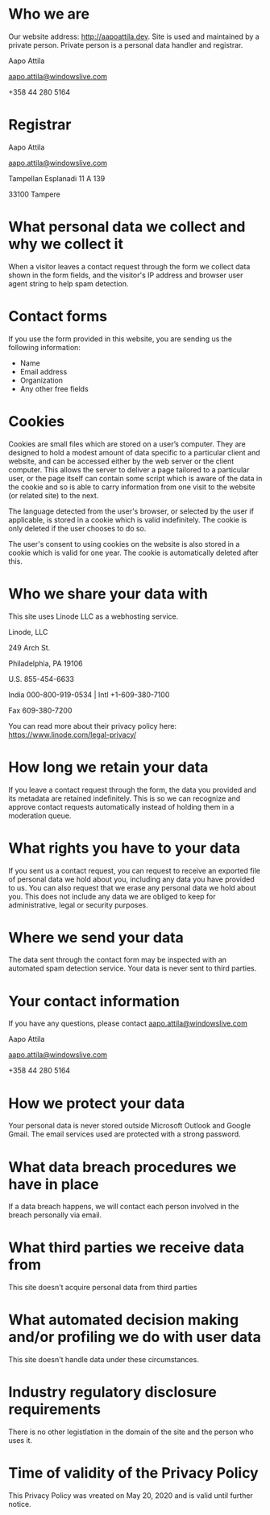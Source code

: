 # Who we are

Our website address: http://aapoattila.dev. Site is used and maintained by a private person. Private person is a personal data handler and registrar.

Aapo Attila

aapo.attila@windowslive.com

+358 44 280 5164

# Registrar

Aapo Attila

aapo.attila@windowslive.com


Tampellan Esplanadi 11 A 139

33100 Tampere

# What personal data we collect and why we collect it

When a visitor leaves a contact request through the form we collect data shown in the form fields, and the visitor's IP address and browser user agent string to help spam detection.

# Contact forms

If you use the form provided in this website, you are sending us the following information: 

- Name
- Email address
- Organization
- Any other free fields

# Cookies

Cookies are small files which are stored on a user’s computer. They are designed to hold a modest amount of data specific to a particular client and website, and can be accessed either by the web server or the client computer. This allows the server to deliver a page tailored to a particular user, or the page itself can contain some script which is aware of the data in the cookie and so is able to carry information from one visit to the website (or related site) to the next.

The language detected from the user's browser, or selected by the user if applicable, is stored in a cookie which is valid indefinitely. The cookie is only deleted if the user chooses to do so.

The user's consent to using cookies on the website is also stored in a cookie which is valid for one year. The cookie is automatically deleted after this.

# Who we share your data with

This site uses Linode LLC as a webhosting service.

Linode, LLC

249 Arch St.

Philadelphia, PA 19106

U.S. 855-454-6633

India 000-800-919-0534 | Intl +1-609-380-7100

Fax 609-380-7200

You can read more about their privacy policy here: https://www.linode.com/legal-privacy/

# How long we retain your data

If you leave a contact request through the form, the data you provided and its metadata are retained indefinitely. This is so we can recognize and approve contact requests automatically instead of holding them in a moderation queue.

# What rights you have to your data

If you sent us a contact request, you can request to receive an exported file of personal data we hold about you, including any data you have provided to us. You can also request that we erase any personal data we hold about you. This does not include any data we are obliged to keep for administrative, legal or security purposes.

# Where we send your data

The data sent through the contact form may be inspected with an automated spam detection service. Your data is never sent to third parties.

# Your contact information

If you have any questions, please contact aapo.attila@windowslive.com

Aapo Attila

aapo.attila@windowslive.com

+358 44 280 5164

# How we protect your data

Your personal data is never stored outside Microsoft Outlook and Google Gmail. The email services used are protected with a strong password.

# What data breach procedures we have in place

If a data breach happens, we will contact each person involved in the breach personally via email.

# What third parties we receive data from 

This site doesn't acquire personal data from third parties

# What automated decision making and/or profiling we do with user data

This site doesn't handle data under these circumstances.

# Industry regulatory disclosure requirements

There is no other legistlation in the domain of the site and the person who uses it.

# Time of validity of the Privacy Policy

This Privacy Policy was vreated on May 20, 2020 and is valid until further notice.
